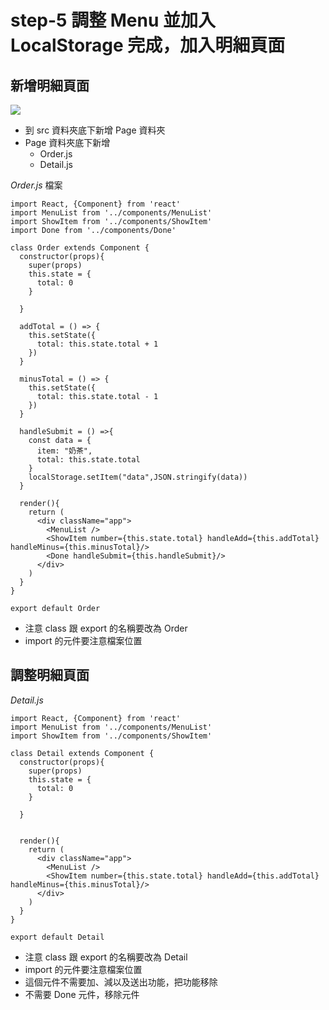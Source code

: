 # step-5 調整 Menu 並加入 LocalStorage 完成，加入明細頁面

## 新增明細頁面
![](https://github.com/imjerry1995/react-training-fetnet/blob/master/order1.png?raw=true)
* 到 src 資料夾底下新增 Page 資料夾
* Page 資料夾底下新增
    * Order.js
    * Detail.js


*Order.js* 檔案
```
import React, {Component} from 'react'
import MenuList from '../components/MenuList'
import ShowItem from '../components/ShowItem'
import Done from '../components/Done'

class Order extends Component {
  constructor(props){
    super(props)
    this.state = {
      total: 0
    }

  }

  addTotal = () => {
    this.setState({
      total: this.state.total + 1
    })
  }

  minusTotal = () => {
    this.setState({
      total: this.state.total - 1
    })
  }

  handleSubmit = () =>{
    const data = {
      item: "奶茶",
      total: this.state.total
    }
    localStorage.setItem("data",JSON.stringify(data))
  }

  render(){
    return (
      <div className="app">
        <MenuList />
        <ShowItem number={this.state.total} handleAdd={this.addTotal} handleMinus={this.minusTotal}/>
        <Done handleSubmit={this.handleSubmit}/>
      </div>
    )
  }
}

export default Order
```
* 注意 class 跟 export 的名稱要改為 Order
* import 的元件要注意檔案位置

## 調整明細頁面

*Detail.js*
```
import React, {Component} from 'react'
import MenuList from '../components/MenuList'
import ShowItem from '../components/ShowItem'

class Detail extends Component {
  constructor(props){
    super(props)
    this.state = {
      total: 0
    }

  }


  render(){
    return (
      <div className="app">
        <MenuList />
        <ShowItem number={this.state.total} handleAdd={this.addTotal} handleMinus={this.minusTotal}/>
      </div>
    )
  }
}

export default Detail
```
* 注意 class 跟 export 的名稱要改為 Detail
* import 的元件要注意檔案位置
* 這個元件不需要加、減以及送出功能，把功能移除
* 不需要 Done 元件，移除元件



